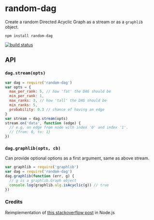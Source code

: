# random-dag

Create a random Directed Acyclic Graph as a stream or as a `graphlib` object.

```npm install random-dag```

[![build status](http://img.shields.io/travis/karissa/random-dag.svg?style=flat)](http://travis-ci.org/karissa/random-dag)

## API

### `dag.stream(opts)`

```js
var dag = require('random-dag')
var opts = {
  max_per_rank: 5, // how 'fat' the DAG should be
  min_per_rank: 1,
  max_ranks: 3, // how 'tall' the DAG should be
  min_ranks: 5,
  probability: 0.3 // chance of having an edge
}
var stream = dag.stream(opts)
stream.on('data', function (edge) {
  // e.g, an edge from node with index '0' and index '1'.
  // {from: 0, to: 1}
})
```

### `dag.graphlib(opts, cb)`

Can provide optional options as a first argument, same as above stream.

```js
var graphlib = require('graphlib')
var dag = require('random-dag')
dag.graphlib(function (err, g) {
  // g is a graphlib.Graph object
  console.log(graphlib.alg.isAcyclic(g)) // true
})
```

### Credits

Reimplementation of [this stackoverflow post](http://stackoverflow.com/questions/12790337/generating-a-random-dag) in Node.js
